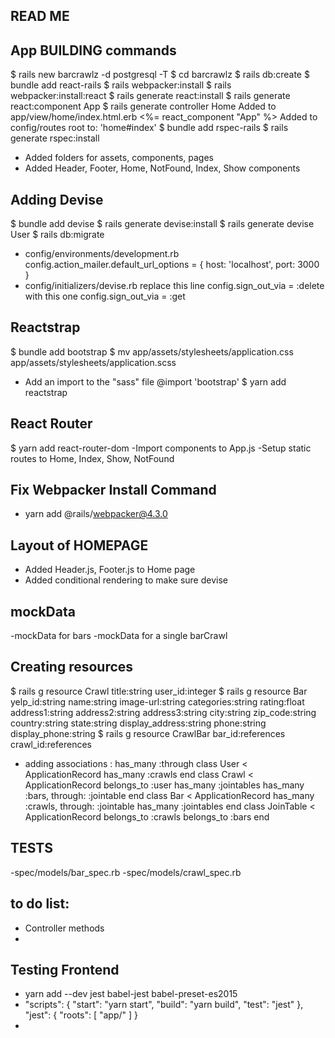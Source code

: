 ## READ ME
## App BUILDING commands
$ rails new barcrawlz -d postgresql -T
$ cd barcrawlz
$ rails db:create
$ bundle add react-rails
$ rails webpacker:install
$ rails webpacker:install:react
$ rails generate react:install
$ rails generate react:component App
$ rails generate controller Home
Added to app/view/home/index.html.erb <%= react_component "App" %>
Added to config/routes root to: 'home#index'
$ bundle add rspec-rails
$ rails generate rspec:install

- Added folders for assets, components, pages
- Added Header, Footer, Home, NotFound, Index, Show components

## Adding Devise
$ bundle add devise
$ rails generate devise:install
$ rails generate devise User
$ rails db:migrate
- config/environments/development.rb config.action_mailer.default_url_options = { host: 'localhost', port: 3000 }
- config/initializers/devise.rb replace this line config.sign_out_via = :delete with this one  config.sign_out_via = :get

## Reactstrap
$ bundle add bootstrap
$ mv app/assets/stylesheets/application.css app/assets/stylesheets/application.scss
- Add an import to the "sass" file @import 'bootstrap'
$ yarn add reactstrap

## React Router
$ yarn add react-router-dom
-Import components to App.js
-Setup static routes to Home, Index, Show, NotFound

## Fix Webpacker Install Command
- yarn add @rails/webpacker@4.3.0

## Layout of HOMEPAGE
- Added Header.js, Footer.js to Home page
- Added conditional rendering to make sure devise 

## mockData
-mockData for bars
-mockData for a single barCrawl

## Creating resources
$ rails g resource Crawl title:string user_id:integer
$ rails g resource Bar yelp_id:string name:string image-url:string categories:string rating:float address1:string address2:string address3:string city:string zip_code:string country:string state:string display_address:string phone:string display_phone:string
$ rails g resource CrawlBar bar_id:references crawl_id:references
- adding associations : has_many :through
class User < ApplicationRecord
has_many :crawls
end
class Crawl < ApplicationRecord
belongs_to :user
has_many :jointables
has_many :bars, through: :jointable 
end
class Bar < ApplicationRecord
has_many :crawls, through: :jointable
has_many :jointables
end
class JoinTable < ApplicationRecord
belongs_to :crawls
belongs_to :bars
end

## TESTS
-spec/models/bar_spec.rb
-spec/models/crawl_spec.rb



## to do list:
- Controller methods 
- 

## Testing Frontend
- yarn add --dev jest babel-jest babel-preset-es2015
-   "scripts": {
    "start": "yarn start",
    "build": "yarn build",
    "test": "jest"
  },
  "jest": {
    "roots": [
      "app/"
    ]
  }
- 
